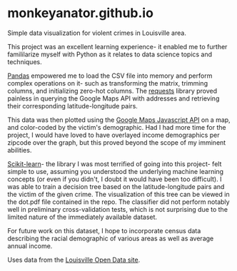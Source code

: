 # monkeyanator.github.io
Simple data visualization for violent crimes in Louisville area. 

This project was an excellent learning experience- it enabled me to further famililarize myself with Python as it relates to data science topics and techniques. 

<a href="http://pandas.pydata.org/pandas-docs/stable/">Pandas</a> empowered me to load the CSV file into memory and perform complex operations on it- such as transforming the matrix, trimming columns, and initializing zero-hot columns. The <a href="http://docs.python-requests.org/en/master/">requests</a> library proved painless in querying the Google Maps API with addresses and retrieving their corresponding latitude-longitude pairs. 

This data was then plotted using the <a href="https://developers.google.com/maps/documentation/javascript/">Google Maps Javascript API</a> on a map, and color-coded by the victim's demographic. Had I had more time for the project, I would have loved to have overlayed income demographics per zipcode over the graph, but this proved beyond the scope of my imminent abilities. 

<a href="http://scikit-learn.org/stable/">Scikit-learn</a>- the library I was most terrified of going into this project- felt simple to use, assuming you understood the underlying machine learning concepts (or even if you didn't, I doubt it would have been too difficult). I was able to train a decision tree based on the latitude-longitude pairs and the victim of the given crime. The visualization of this tree can be viewed in the dot.pdf file contained in the repo. The classifier did not perform notably well in preliminary cross-validation tests, which is not surprising due to the limited nature of the immediately available dataset.

For future work on this dataset, I hope to incorporate census data describing the racial demographic of various areas as well as average annual income. 

Uses data from the <a href="https://data.louisvilleky.gov/dataset/crime-data">Louisville Open Data site</a>. 
